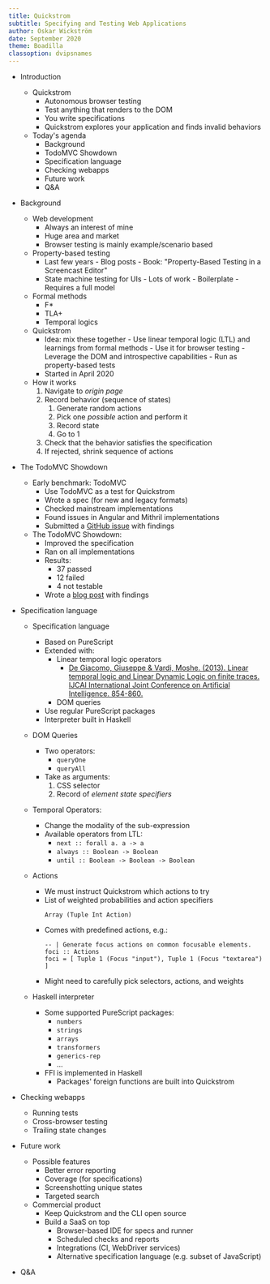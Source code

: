 ```yaml
---
title: Quickstrom
subtitle: Specifying and Testing Web Applications
author: Oskar Wickström
date: September 2020
theme: Boadilla
classoption: dvipsnames
---
```


- Introduction
    - Quickstrom
        - Autonomous browser testing
        - Test anything that renders to the DOM
        - You write specifications
        - Quickstrom explores your application and finds invalid behaviors
    - Today's agenda
        - Background
        - TodoMVC Showdown
        - Specification language
        - Checking webapps
        - Future work
        - Q&A
- Background
    - Web development
        - Always an interest of mine
        - Huge area and market
        - Browser testing is mainly example/scenario based
    - Property-based testing
        - Last few years
                - Blog posts
                - Book: "Property-Based Testing in a Screencast Editor"
        - State machine testing for UIs
                - Lots of work
                - Boilerplate
                - Requires a full model
    - Formal methods
        - F*
        - TLA+
        - Temporal logics
    - Quickstrom
        - Idea: mix these together
                - Use linear temporal logic (LTL) and learnings from formal methods
                - Use it for browser testing
                - Leverage the DOM and introspective capabilities
                - Run as property-based tests
        - Started in April 2020
    - How it works
        1. Navigate to *origin page*
        2. Record behavior (sequence of states)
            1. Generate random actions
            2. Pick one *possible* action and perform it
            3. Record state
            4. Go to 1
        3. Check that the behavior satisfies the specification
        4. If rejected, shrink sequence of actions

- The TodoMVC Showdown
    - Early benchmark: TodoMVC
        - Use TodoMVC as a test for Quickstrom
        - Wrote a spec (for new and legacy formats)
        - Checked mainstream implementations
        - Found issues in Angular and Mithril implementations
        - Submitted a [GitHub issue](https://github.com/tastejs/todomvc/issues/2116) with findings
    - The TodoMVC Showdown:
        - Improved the specification
        - Ran on all implementations
        - Results:
          - 37 passed
          - 12 failed
          - 4 not testable
        - Wrote a [blog post](https://wickstrom.tech/programming/2020/07/02/the-todomvc-showdown-testing-with-webcheck.html) with findings

- Specification language
    - Specification language
        - Based on PureScript
        - Extended with:
            - Linear temporal logic operators 
              - [De Giacomo, Giuseppe & Vardi, Moshe. (2013). Linear temporal logic and Linear Dynamic Logic on finite traces. IJCAI International Joint Conference on Artificial Intelligence. 854-860.](https://www.researchgate.net/publication/285919325_Linear_temporal_logic_and_Linear_Dynamic_Logic_on_finite_traces)
            - DOM queries
        - Use regular PureScript packages
        - Interpreter built in Haskell
    - DOM Queries
        - Two operators:
          - `queryOne`
          - `queryAll`
        - Take as arguments:
          1. CSS selector
          2. Record of _element state specifiers_
    - Temporal Operators:
        - Change the modality of the sub-expression
        - Available operators from LTL:
            - `next :: forall a. a -> a`
            - `always :: Boolean -> Boolean`
            - `until :: Boolean -> Boolean -> Boolean`

    - Actions
        - We must instruct Quickstrom which actions to try
        - List of weighted probabilities and action specifiers
            ```
            Array (Tuple Int Action)
            ```
        - Comes with predefined actions, e.g.:
            ```
            -- | Generate focus actions on common focusable elements.
            foci :: Actions
            foci = [ Tuple 1 (Focus "input"), Tuple 1 (Focus "textarea") ]
            ```
        - Might need to carefully pick selectors, actions, and weights

    
    - Haskell interpreter
        - Some supported PureScript packages:
          - `numbers`
          - `strings`
          - `arrays`
          - `transformers`
          - `generics-rep`
          - ...
        - FFI is implemented in Haskell
            - Packages' foreign functions are built into Quickstrom

- Checking webapps
    - Running tests
    - Cross-browser testing
    - Trailing state changes

- Future work

    - Possible features
        - Better error reporting
        - Coverage (for specifications)
        - Screenshotting unique states
        - Targeted search
    - Commercial product
        - Keep Quickstrom and the CLI open source
        - Build a SaaS on top
            - Browser-based IDE for specs and runner
            - Scheduled checks and reports
            - Integrations (CI, WebDriver services)
            - Alternative specification language (e.g. subset of JavaScript)

- Q&A
